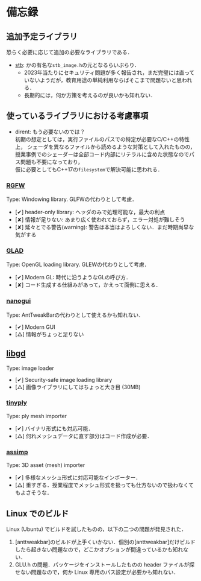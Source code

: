 # 備忘録

## 追加予定ライブラリ

恐らく必要に応じて追加の必要なライブラリである．

- [stb](https://github.com/nothings/stb): かの有名な``stb_image.h``の元となるらいぶらり．  
  + 2023年当たりにセキュリティ問題が多く報告され，まだ完璧には直っていないようだが，教育用途の単純利用ならばそこまで問題ないと思われる．  
  + 長期的には，何か方策を考えるのが良いかも知れない．  


## 使っているライブラリにおける考慮事項

- dirent: もう必要ないのでは？  
  初期の想定としては，実行ファイルのパスでの特定が必要なC/C++の特性上，
  シェーダを異なるファイルから読めるような対策として入れたものの，  
  授業事例でのシェーダーは全部コード内部にリテラルに含めた状態なのでパス問題も不要になっており，  
  仮に必要としてもC++17の`filesystem`で解決可能に思われる．  


### [RGFW](https://github.com/ColleagueRiley/RGFW)

Type: Windowing library. GLFWの代わりとして考慮．  

- [✔] header-only library: ヘッダのみで処理可能な，最大の利点  
- [✘] 情報が足りない: あまり広く使われておらず，エラー対処が難しそう  
- [✘] 延々とでる警告(warning): 警告は本当はよろしくない．まだ時期尚早な気がする  


### [GLAD](https://github.com/Dav1dde/glad)

Type: OpenGL loading library. GLEWの代わりとして考慮．  

- [✔] Modern GL: 時代に沿うようなGLの呼び方．  
- [✘] コード生成する仕組みがあって，かえって面倒に思える．  


### [nanogui](https://github.com/wjakob/nanogui)

Type: AntTweakBarの代わりとして使えるかも知れない．  

- [✔] Modern GUI  
- [△] 情報がちょっと足りない  


## [libgd](https://github.com/libgd/libgd)

Type: image loader

- [✔] Security-safe image loading library  
- [△] 画像ライブラリにしてはちょっと大き目 (30MB)  


### [tinyply](https://github.com/ddiakopoulos/tinyply)

Type: ply mesh importer  

- [✔] バイナリ形式にも対応可能．  
- [△] 何れメッシュデータに直す部分はコード作成が必要．  


### [assimp](https://github.com/assimp/assimp)

Type: 3D asset (mesh) importer

- [✔] 多様なメッシュ形式に対応可能なインポーター．  
- [△] 重すぎる．授業程度でメッシュ形式を扱っても仕方ないので扱わなくてもよさそうな．  



## Linux でのビルド

Linux (Ubuntu) でビルドを試したものの，以下の二つの問題が発見された．  

1. [anttweakbar]のビルドが上手くいかない．個別の[anttweakbar]だけビルドしたら起きない問題なので，どこかオプションが間違っているかも知れない．  
2. GLU.h の問題．パッケージをインストールしたものの header ファイルが探せない問題なので，何か Linux 専用のパス設定が必要かも知れない．  

